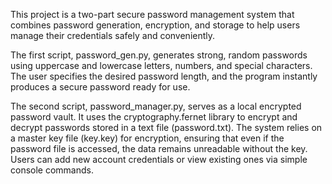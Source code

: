 This project is a two-part secure password management system that combines password generation, encryption, and storage to help users manage their credentials safely and conveniently.

The first script, password_gen.py, generates strong, random passwords using uppercase and lowercase letters, numbers, and special characters. The user specifies the desired password length, and the program instantly produces a secure password ready for use.

The second script, password_manager.py, serves as a local encrypted password vault. It uses the cryptography.fernet library to encrypt and decrypt passwords stored in a text file (password.txt). The system relies on a master key file (key.key) for encryption, ensuring that even if the password file is accessed, the data remains unreadable without the key. Users can add new account credentials or view existing ones via simple console commands.

